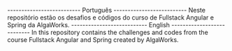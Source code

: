 -------------------------- Português --------------------------
Neste repositório estão os desafios e códigos do curso de Fullstack Angular e Spring da AlgaWorks.
--------------------------- English ---------------------------
In this repository contains the challenges and codes from the course Fullstack Angular and Spring created by AlgaWorks.
